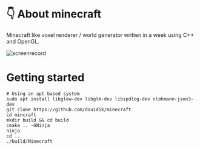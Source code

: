 # 👇 About minecraft
Minecraft like voxel renderer / world generator written in a week using C++ and OpenGL.

![screenrecord](screenrecord.gif)

# Getting started
```shell
# Using an apt based system
sudo apt install libglew-dev libglm-dev libspdlog-dev nlohmann-json3-dev
git clone https://github.com/douidik/minecraft
cd mincraft
mkdir build && cd build
cmake .. -GNinja
ninja
cd ..
./build/Minecraft
```
